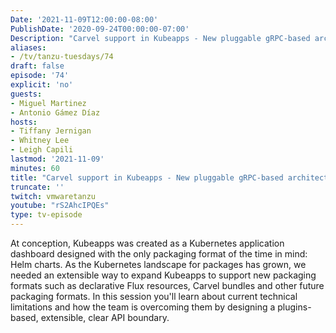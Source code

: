 ```yaml
---
Date: '2021-11-09T12:00:00-08:00'
PublishDate: '2020-09-24T00:00:00-07:00'
Description: "Carvel support in Kubeapps - New pluggable gRPC-based architecture"
aliases:
- /tv/tanzu-tuesdays/74
draft: false
episode: '74'
explicit: 'no'
guests:
- Miguel Martinez
- Antonio Gámez Díaz
hosts:
- Tiffany Jernigan
- Whitney Lee
- Leigh Capili
lastmod: '2021-11-09'
minutes: 60
title: "Carvel support in Kubeapps - New pluggable gRPC-based architecture"
truncate: ''
twitch: vmwaretanzu
youtube: "rS2AhcIPQEs"
type: tv-episode
---
```


At conception, Kubeapps was created as a Kubernetes application dashboard designed with the only packaging format of the time in mind: Helm charts. As the Kubernetes landscape for packages has grown, we needed an extensible way to expand Kubeapps to support new packaging formats such as declarative Flux resources, Carvel bundles and other future packaging formats.  In this session you'll learn about current technical limitations and how the team is overcoming them by designing a plugins-based, extensible, clear API boundary.